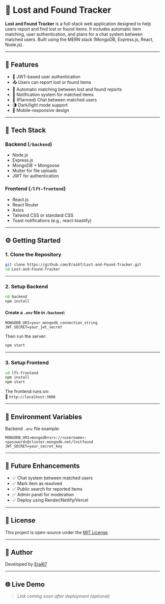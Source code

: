 # 🧾 Lost and Found Tracker

**Lost and Found Tracker** is a full-stack web application designed to help users report and find lost or found items. It includes automatic item matching, user authentication, and plans for a chat system between matched users. Built using the MERN stack (MongoDB, Express.js, React, Node.js).

---

## 🚀 Features

- 🔐 JWT-based user authentication
- 📤 Users can report lost or found items
- 🔄 Automatic matching between lost and found reports
- 📩 Notification system for matched items
- 💬 (Planned) Chat between matched users
- 🌗 Dark/light mode support
- 📱 Mobile-responsive design

---

## 🧱 Tech Stack

### Backend (`/backend`)
- Node.js
- Express.js
- MongoDB + Mongoose
- Multer for file uploads
- JWT for authentication

### Frontend (`/lft-frontend`)
- React.js
- React Router
- Axios
- Tailwind CSS or standard CSS
- Toast notifications (e.g., react-toastify)

---

## ⚙️ Getting Started

### 1. Clone the Repository

```bash
git clone https://github.com/Erai67/Lost-and-Found-Tracker.git
cd Lost-and-Found-Tracker
```

---

### 2. Setup Backend

```bash
cd backend
npm install
```

#### Create a `.env` file in `/backend`:

```env
MONGODB_URI=your_mongodb_connection_string
JWT_SECRET=your_jwt_secret
```

Then run the server:

```bash
npm start
```

---

### 3. Setup Frontend

```bash
cd lft-frontend
npm install
npm start
```

The frontend runs on:  
📍 `http://localhost:3000`

---

## 🔐 Environment Variables

Backend `.env` file example:

```env
MONGODB_URI=mongodb+srv://<username>:<password>@cluster.mongodb.net/lostfound
JWT_SECRET=your_secret_key
```

---

## 📌 Future Enhancements

- ✅ Chat system between matched users
- ✅ Mark item as resolved
- ✅ Public search for reported items
- ✅ Admin panel for moderation
- ✅ Deploy using Render/Netlify/Vercel

---

## 📄 License

This project is open-source under the [MIT License](LICENSE).

---

## 🙌 Author

Developed by [Erai67](https://github.com/Erai67)

---

## 🌐 Live Demo

> _Link coming soon after deployment (optional)_


